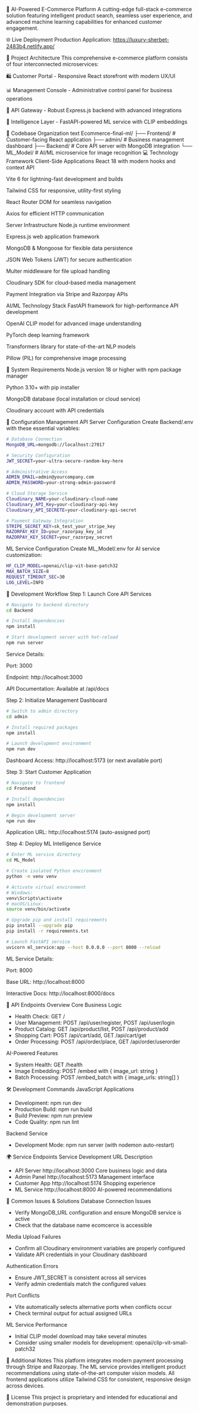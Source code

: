 🌟 AI-Powered E-Commerce Platform
A cutting-edge full-stack e-commerce solution featuring intelligent product search, seamless user experience, and advanced machine learning capabilities for enhanced customer engagement.

🌐 Live Deployment
Production Application: https://luxury-sherbet-2483b4.netlify.app/

🎯 Project Architecture
This comprehensive e-commerce platform consists of four interconnected microservices:

🛍️ Customer Portal - Responsive React storefront with modern UX/UI

📊 Management Console - Administrative control panel for business operations

🚀 API Gateway - Robust Express.js backend with advanced integrations

🧠 Intelligence Layer - FastAPI-powered ML service with CLIP embeddings

📂 Codebase Organization
text
Ecommerce-final-ml/
├── Frontend/        # Customer-facing React application
├── admin/           # Business management dashboard
├── Backend/         # Core API server with MongoDB integration
└── ML_Model/        # AI/ML microservice for image recognition
💻 Technology Framework
Client-Side Applications
React 18 with modern hooks and context API

Vite 6 for lightning-fast development and builds

Tailwind CSS for responsive, utility-first styling

React Router DOM for seamless navigation

Axios for efficient HTTP communication

Server Infrastructure
Node.js runtime environment

Express.js web application framework

MongoDB & Mongoose for flexible data persistence

JSON Web Tokens (JWT) for secure authentication

Multer middleware for file upload handling

Cloudinary SDK for cloud-based media management

Payment Integration via Stripe and Razorpay APIs

AI/ML Technology Stack
FastAPI framework for high-performance API development

OpenAI CLIP model for advanced image understanding

PyTorch deep learning framework

Transformers library for state-of-the-art NLP models

Pillow (PIL) for comprehensive image processing

🔋 System Requirements
Node.js version 18 or higher with npm package manager

Python 3.10+ with pip installer

MongoDB database (local installation or cloud service)

Cloudinary account with API credentials

🔐 Configuration Management
API Server Configuration
Create Backend/.env with these essential variables:

```bash
# Database Connection
MongoDB_URL=mongodb://localhost:27017

# Security Configuration
JWT_SECRET=your-ultra-secure-random-key-here

# Administrative Access
ADMIN_EMAIL=admin@yourcompany.com
ADMIN_PASSWORD=your-strong-admin-password

# Cloud Storage Service
Cloudinary_NAME=your-cloudinary-cloud-name
Cloudinary_API_Key=your-cloudinary-api-key
Cloudinary_API_SECRETE=your-cloudinary-api-secret

# Payment Gateway Integration
STRIPE_SECRET_KEY=sk_test_your_stripe_key
RAZORPAY_KEY_ID=your_razorpay_key_id
RAZORPAY_KEY_SECRET=your_razorpay_secret
```

ML Service Configuration
Create ML_Model/.env for AI service customization:

```bash
HF_CLIP_MODEL=openai/clip-vit-base-patch32
MAX_BATCH_SIZE=8
REQUEST_TIMEOUT_SEC=30
LOG_LEVEL=INFO
```

🚀 Development Workflow
Step 1: Launch Core API Services

```bash
# Navigate to backend directory
cd Backend

# Install dependencies
npm install

# Start development server with hot-reload
npm run server
```

Service Details:

Port: 3000

Endpoint: http://localhost:3000

API Documentation: Available at /api/docs

Step 2: Initialize Management Dashboard

```bash
# Switch to admin directory
cd admin

# Install required packages
npm install

# Launch development environment
npm run dev
```

Dashboard Access: http://localhost:5173 (or next available port)

Step 3: Start Customer Application

```bash
# Navigate to frontend
cd Frontend

# Install dependencies
npm install

# Begin development server
npm run dev
```

Application URL: http://localhost:5174 (auto-assigned port)

Step 4: Deploy ML Intelligence Service

```bash
# Enter ML service directory
cd ML_Model

# Create isolated Python environment
python -m venv venv

# Activate virtual environment
# Windows:
venv\Scripts\activate
# macOS/Linux:
source venv/bin/activate

# Upgrade pip and install requirements
pip install --upgrade pip
pip install -r requirements.txt

# Launch FastAPI service
uvicorn ml_service:app --host 0.0.0.0 --port 8000 --reload
```

ML Service Details:

Port: 8000

Base URL: http://localhost:8000

Interactive Docs: http://localhost:8000/docs

🔌 API Endpoints Overview
Core Business Logic
- Health Check: GET /
- User Management: POST /api/user/register, POST /api/user/login
- Product Catalog: GET /api/product/list, POST /api/product/add
- Shopping Cart: POST /api/cart/add, GET /api/cart/get
- Order Processing: POST /api/order/place, GET /api/order/userorder

AI-Powered Features
- System Health: GET /health
- Image Embedding: POST /embed with { image_url: string }
- Batch Processing: POST /embed_batch with { image_urls: string[] }

🛠️ Development Commands
JavaScript Applications
- Development: npm run dev
- Production Build: npm run build
- Build Preview: npm run preview
- Code Quality: npm run lint

Backend Service
- Development Mode: npm run server (with nodemon auto-restart)

🌍 Service Endpoints
Service	Development URL	Description
- API Server	http://localhost:3000	Core business logic and data
- Admin Panel	http://localhost:5173	Management interface
- Customer App	http://localhost:5174	Shopping experience
- ML Service	http://localhost:8000	AI-powered recommendations

🔧 Common Issues & Solutions
Database Connection Issues
- Verify MongoDB_URL configuration and ensure MongoDB service is active
- Check that the database name ecomcerce is accessible

Media Upload Failures
- Confirm all Cloudinary environment variables are properly configured
- Validate API credentials in your Cloudinary dashboard

Authentication Errors
- Ensure JWT_SECRET is consistent across all services
- Verify admin credentials match the configured values

Port Conflicts
- Vite automatically selects alternative ports when conflicts occur
- Check terminal output for actual assigned URLs

ML Service Performance
- Initial CLIP model download may take several minutes
- Consider using smaller models for development: openai/clip-vit-small-patch32

📝 Additional Notes
This platform integrates modern payment processing through Stripe and Razorpay. The ML service provides intelligent product recommendations using state-of-the-art computer vision models. All frontend applications utilize Tailwind CSS for consistent, responsive design across devices.

📄 License
This project is proprietary and intended for educational and demonstration purposes.
